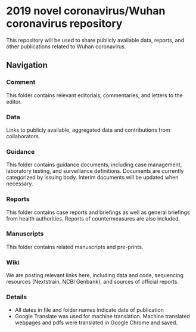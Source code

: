 # 2019 novel coronavirus/Wuhan coronavirus repository
This repository will be used to share publicly available data, reports, and other publications related to Wuhan coronavirus. 


## Navigation
### Comment
This folder contains relevant editorials, commentaries, and letters to the editor.

### Data
Links to publicly available, aggregated data and contributions from collaborators.

### Guidance
This folder contains guidance documents, including case management, laboratory testing, and surveillance definitions. Documents are currently categorized by issuing body. Interim documents will be updated when necessary.

### Reports
This folder contains case reports and briefings as well as general briefings from health authorities. Reports of countermeasures are also included.

### Manuscripts
This folder contains related manuscripts and pre-prints.

### Wiki
We are posting relevant links here, including data and code,   sequencing resources (Nextstrain, NCBI Genbank), and sources of official reports.

### Details
- All dates in file and folder names indicate date of publication
- Google Translate was used for machine translation. Machine translated webpages and pdfs were translated in Google Chrome and saved.
